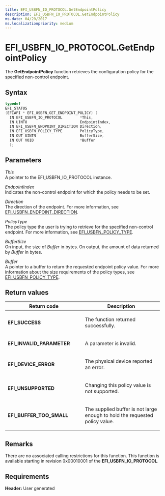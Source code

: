 ```yaml
---
title: EFI_USBFN_IO_PROTOCOL.GetEndpointPolicy
description: EFI_USBFN_IO_PROTOCOL.GetEndpointPolicy
ms.date: 04/20/2017
ms.localizationpriority: medium
---
```


# EFI\_USBFN\_IO\_PROTOCOL.GetEndpointPolicy


The **GetEndpointPolicy** function retrieves the configuration policy for the specified non-control endpoint.

## Syntax


```cpp
typedef
EFI_STATUS
(EFIAPI * EFI_USBFN_GET_ENDPOINT_POLICY) (
  IN EFI_USBFN_IO_PROTOCOL        *This,
  IN UINT8                        EndpointIndex,
  IN EFI_USBFN_ENDPOINT_DIRECTION Direction,
  IN EFI_USBFN_POLICY_TYPE        PolicyType,
  IN OUT UINTN                    BufferSize,
  IN OUT VOID                     *Buffer
  );
```

## Parameters


<a href="" id="this"></a>*This*  
A pointer to the EFI\_USBFN\_IO\_PROTOCOL instance.

<a href="" id="endpointindex"></a>*EndpointIndex*  
Indicates the non-control endpoint for which the policy needs to be set.

<a href="" id="direction"></a>*Direction*  
The direction of the endpoint. For more information, see [EFI\_USBFN\_ENDPOINT\_DIRECTION](efi-usbfn-endpoint-direction.md).

<a href="" id="policytype"></a>*PolicyType*  
The policy type the user is trying to retrieve for the specified non-control endpoint. For more information, see [EFI\_USBFN\_POLICY\_TYPE](efi-usbfn-policy-type.md).

<a href="" id="buffersize"></a>*BufferSize*  
On input, the size of *Buffer* in bytes. On output, the amount of data returned by *Buffer* in bytes.

<a href="" id="buffer"></a>*Buffer*  
A pointer to a buffer to return the requested endpoint policy value. For more information about the size requirements of the policy types, see [EFI\_USBFN\_POLICY\_TYPE](efi-usbfn-policy-type.md).

## Return values


<table>
<colgroup>
<col width="50%" />
<col width="50%" />
</colgroup>
<thead>
<tr class="header">
<th>Return code</th>
<th>Description</th>
</tr>
</thead>
<tbody>
<tr class="odd">
<td><p><strong>EFI_SUCCESS</strong></p></td>
<td><p>The function returned successfully.</p></td>
</tr>
<tr class="even">
<td><p><strong>EFI_INVALID_PARAMETER</strong></p></td>
<td><p>A parameter is invalid.</p></td>
</tr>
<tr class="odd">
<td><p><strong>EFI_DEVICE_ERROR</strong></p></td>
<td><p>The physical device reported an error.</p></td>
</tr>
<tr class="even">
<td><p><strong>EFI_UNSUPPORTED</strong></p></td>
<td><p>Changing this policy value is not supported.</p></td>
</tr>
<tr class="odd">
<td><p><strong>EFI_BUFFER_TOO_SMALL</strong></p></td>
<td><p>The supplied buffer is not large enough to hold the requested policy value.</p></td>
</tr>
</tbody>
</table>

 

## Remarks


There are no associated calling restrictions for this function. This function is available starting in revision 0x00010001 of the **EFI\_USBFN\_IO\_PROTOCOL**.

## Requirements


**Header:** User generated

 

 




